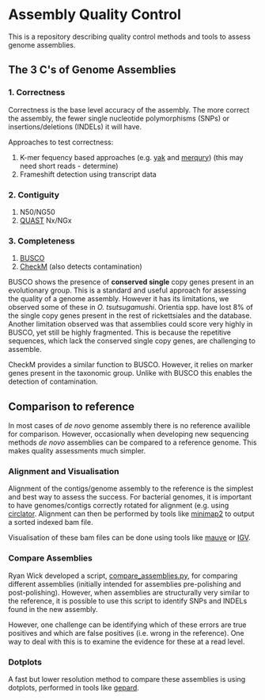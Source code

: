 # Assembly Quality Control
This is a repository describing quality control methods and tools to assess genome assemblies.

## The 3 C's of Genome Assemblies
### 1. Correctness
Correctness is the base level accuracy of the assembly. The more correct the assembly, the fewer single nucleotide polymorphisms (SNPs) or insertions/deletions (INDELs) it will have.

Approaches to test correctness:
1. K-mer fequency based approaches (e.g. [yak](https://github.com/lh3/yak) and [merqury](https://github.com/marbl/merqury)) (this may need short reads - determine)
2. Frameshift detection using transcript data

### 2. Contiguity
1. N50/NG50
2. [QUAST](https://github.com/ablab/quast) Nx/NGx

### 3. Completeness
1. [BUSCO](https://busco.ezlab.org/)
2. [CheckM](https://ecogenomics.github.io/CheckM/) (also detects contamination)

BUSCO shows the presence of **conserved single** copy genes present in an evolutionary group. This is a standard and useful approach for assessing the quality of a genome assembly. However it has its limitations, we observed some of these in *O. tsutsugamushi*. Orientia spp. have lost 8% of the single copy genes present in the rest of rickettsiales and the database. Another limitation observed was that assemblies could score very highly in BUSCO, yet still be highly fragmented. This is because the repetitive sequences, which lack the conserved single copy genes, are challenging to assemble.

CheckM provides a similar function to BUSCO. However, it relies on marker genes present in the taxonomic group. Unlike with BUSCO this enables the detection of contamination.

## Comparison to reference
In most cases of *de novo* genome assembly there is no reference availible for comparison. However, occasionally when developing new sequencing methods *de novo* assemblies can be compared to a reference genome. This makes quality assessments much simpler.

### Alignment and Visualisation
Alignment of the contigs/genome assembly to the reference is the simplest and best way to assess the success. For bacterial genomes, it is important to have genomes/contigs correctly rotated for alignment (e.g. using [circlator](https://sanger-pathogens.github.io/circlator/). Alignment can then be performed by tools like [minimap2](https://github.com/lh3/minimap2) to output a sorted indexed bam file. 

Visualisation of these bam files can be done using tools like [mauve](https://darlinglab.org/mauve/mauve.html) or [IGV](https://igv.org/).

### Compare Assemblies
Ryan Wick developed a script, [compare_assemblies.py](https://github.com/rrwick/Perfect-bacterial-genome-tutorial/wiki/Comparing-assemblies), for comparing different assemblies (initially intended for assemblies pre-polishing and post-polishing). However, when assemblies are structurally very similar to the reference, it is possible to use this script to identify SNPs and INDELs found in the new assembly.

However, one challenge can be identifying which of these errors are true positives and which are false positives (i.e. wrong in the reference). One way to deal with this is to examine the evidence for these at a read level.

### Dotplots
A fast but lower resolution method to compare these assemblies is using dotplots, performed in tools like [gepard](https://github.com/univieCUBE/gepard).

